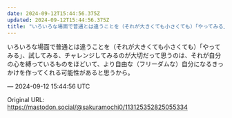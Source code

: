 ```yaml
---
date: 2024-09-12T15:44:56.375Z
updated: 2024-09-12T15:44:56.375Z
title: "いろいろな場面で普通とは違うことを（それが大きくても小さくても）「やってみる」、[...]"
---
```


<p>いろいろな場面で普通とは違うことを（それが大きくても小さくても）「やってみる」、試してみる、チャレンジしてみるのが大切だって思うのは、それが自分の心を縛っているものをほどいて、より自由な（フリーダムな）自分になるきっかけを作ってくれる可能性があると思うから。</p>

&mdash; 2024-09-12 15:44:56 UTC

Original URL: https://mastodon.social/@sakuramochi0/113125352825055334
